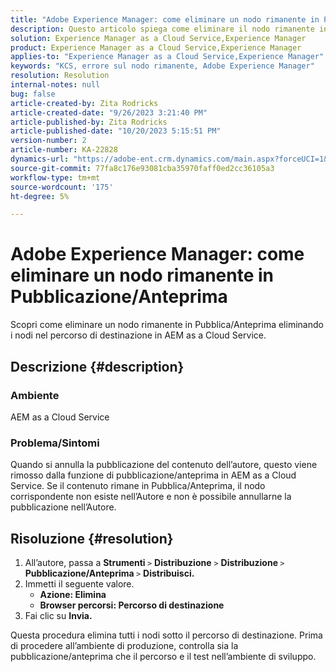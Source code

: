 ```yaml
---
title: "Adobe Experience Manager: come eliminare un nodo rimanente in Pubblicazione/Anteprima"
description: Questo articolo spiega come eliminare il nodo rimanente in Pubblica/Anteprima.
solution: Experience Manager as a Cloud Service,Experience Manager
product: Experience Manager as a Cloud Service,Experience Manager
applies-to: "Experience Manager as a Cloud Service,Experience Manager"
keywords: "KCS, errore sul nodo rimanente, Adobe Experience Manager"
resolution: Resolution
internal-notes: null
bug: false
article-created-by: Zita Rodricks
article-created-date: "9/26/2023 3:21:40 PM"
article-published-by: Zita Rodricks
article-published-date: "10/20/2023 5:15:51 PM"
version-number: 2
article-number: KA-22828
dynamics-url: "https://adobe-ent.crm.dynamics.com/main.aspx?forceUCI=1&pagetype=entityrecord&etn=knowledgearticle&id=b0a2895e-805c-ee11-be6f-6045bd006b4b"
source-git-commit: 77fa8c176e93081cba35970faff0ed2cc36105a3
workflow-type: tm+mt
source-wordcount: '175'
ht-degree: 5%

---
```


# Adobe Experience Manager: come eliminare un nodo rimanente in Pubblicazione/Anteprima


Scopri come eliminare un nodo rimanente in Pubblica/Anteprima eliminando i nodi nel percorso di destinazione in AEM as a Cloud Service.

## Descrizione {#description}


### <b>Ambiente</b>

AEM as a Cloud Service



### <b>Problema/Sintomi</b>

Quando si annulla la pubblicazione del contenuto dell’autore, questo viene rimosso dalla funzione di pubblicazione/anteprima in AEM as a Cloud Service. Se il contenuto rimane in Pubblica/Anteprima, il nodo corrispondente non esiste nell’Autore e non è possibile annullarne la pubblicazione nell’Autore.






## Risoluzione {#resolution}


1. All’autore, passa a <b>Strumenti </b>`>`  <b>Distribuzione</b> `>` <b> Distribuzione </b>`>`  <b>Pubblicazione/Anteprima </b>`>`  <b>Distribuisci.</b>
2. Immetti il seguente valore.
   - <b>Azione: Elimina</b>
   - <b>Browser percorsi: Percorso di destinazione</b>
3. Fai clic su <b>Invia.</b>


Questa procedura elimina tutti i nodi sotto il percorso di destinazione. Prima di procedere all’ambiente di produzione, controlla sia la pubblicazione/anteprima che il percorso e il test nell’ambiente di sviluppo.
